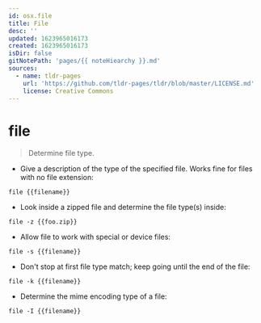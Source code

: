 ```yaml
---
id: osx.file
title: File
desc: ''
updated: 1623965016173
created: 1623965016173
isDir: false
gitNotePath: 'pages/{{ noteHiearchy }}.md'
sources:
  - name: tldr-pages
    url: 'https://github.com/tldr-pages/tldr/blob/master/LICENSE.md'
    license: Creative Commons
---
```

# file

> Determine file type.

- Give a description of the type of the specified file. Works fine for files with no file extension:

`file {{filename}}`

- Look inside a zipped file and determine the file type(s) inside:

`file -z {{foo.zip}}`

- Allow file to work with special or device files:

`file -s {{filename}}`

- Don't stop at first file type match; keep going until the end of the file:

`file -k {{filename}}`

- Determine the mime encoding type of a file:

`file -I {{filename}}`

